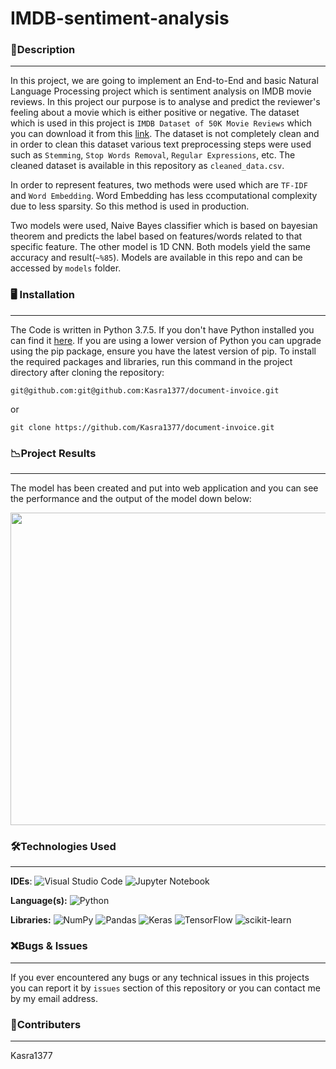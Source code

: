 # IMDB-sentiment-analysis

### 📝Description
---
In this project, we are going to implement an End-to-End and basic Natural Language Processing project which is sentiment analysis on IMDB movie reviews. In this project our purpose is to analyse and predict the reviewer's feeling about a movie which is either positive or negative. The dataset which is used in this project is `IMDB Dataset of 50K Movie Reviews` which you can download it from this [link](https://www.kaggle.com/lakshmi25npathi/imdb-dataset-of-50k-movie-reviews). The dataset is not completely clean and in order to clean this dataset various text preprocessing steps were used such as `Stemming`, `Stop Words Removal`, `Regular Expressions`, etc. The cleaned dataset is available in this repository as `cleaned_data.csv`.

In order to represent features, two methods were used which are `TF-IDF` and `Word Embedding`. Word Embedding has less ccomputational complexity due to less sparsity. So this method is used in production.

Two models were used, Naive Bayes classifier which is based on bayesian theorem and predicts the label based on features/words related to that specific feature. The other model is 1D CNN. Both models yield the same accuracy and result(`~%85`). Models are available in this repo and can be accessed by `models` folder.

### 🖥 Installation
---
The Code is written in Python 3.7.5. If you don't have Python installed you can find it [here](https://www.python.org/downloads/). If you are using a lower version of Python you can upgrade using the pip package, ensure you have the latest version of pip. To install the required packages and libraries, run this command in the project directory after cloning the repository:
```
git@github.com:git@github.com:Kasra1377/document-invoice.git
```
or
```
git clone https://github.com/Kasra1377/document-invoice.git
```


### 📉Project Results
---
The model has been created and put into web application and you can see the performance and the output of the model down below:
<p align="center">
  <img width="900" height="500" src="demo/SQL-database.PNG">
</p>
 
### 🛠Technologies Used
---

**IDEs**:  ![Visual Studio Code](https://img.shields.io/badge/Visual%20Studio%20Code-0078d7.svg?style=for-the-badge&logo=visual-studio-code&logoColor=white)   ![Jupyter Notebook](https://img.shields.io/badge/jupyter-%23FA0F00.svg?style=for-the-badge&logo=jupyter&logoColor=white)

**Language(s):**  ![Python](https://img.shields.io/badge/python-3670A0?style=for-the-badge&logo=python&logoColor=ffdd54)

**Libraries:**  ![NumPy](https://img.shields.io/badge/numpy-%23013243.svg?style=for-the-badge&logo=numpy&logoColor=white)  ![Pandas](https://img.shields.io/badge/pandas-%23150458.svg?style=for-the-badge&logo=pandas&logoColor=white)   ![Keras](https://img.shields.io/badge/Keras-%23D00000.svg?style=for-the-badge&logo=Keras&logoColor=white)
  ![TensorFlow](https://img.shields.io/badge/TensorFlow-%23FF6F00.svg?style=for-the-badge&logo=TensorFlow&logoColor=white)    ![scikit-learn](https://img.shields.io/badge/scikit--learn-%23F7931E.svg?style=for-the-badge&logo=scikit-learn&logoColor=white)

### ❌Bugs & Issues
---
If you ever encountered any bugs or any technical issues in this projects you can report it by `issues` section of this repository or you can contact me by my email address. 

### 👥Contributers
---
Kasra1377
